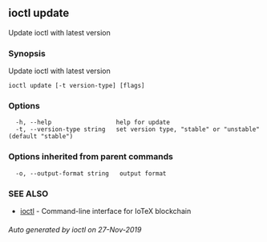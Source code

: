 ## ioctl update

Update ioctl with latest version

### Synopsis

Update ioctl with latest version

```
ioctl update [-t version-type] [flags]
```

### Options

```
  -h, --help                  help for update
  -t, --version-type string   set version type, "stable" or "unstable" (default "stable")
```

### Options inherited from parent commands

```
  -o, --output-format string   output format
```

### SEE ALSO

* [ioctl](../README.md)	 - Command-line interface for IoTeX blockchain

###### Auto generated by ioctl on 27-Nov-2019
